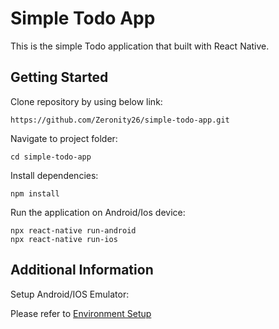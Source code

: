 # Simple Todo App
This is the simple Todo application that built with React Native.

## Getting Started

Clone repository by using below link:
```
https://github.com/Zeronity26/simple-todo-app.git
```

Navigate to project folder:
```
cd simple-todo-app
```

Install dependencies: 
```
npm install
```

Run the application on Android/Ios device:
```
npx react-native run-android
npx react-native run-ios
```

## Additional Information
Setup Android/IOS Emulator:

Please refer to [Environment Setup](https://reactnative.dev/docs/environment-setup)
